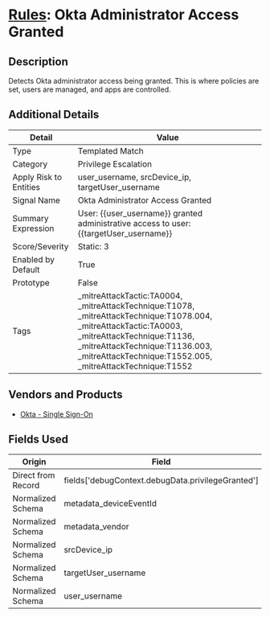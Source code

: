 # [Rules](README.md): Okta Administrator Access Granted

## Description
Detects Okta administrator access being granted. This is where policies are set, users are managed, and apps are controlled.

## Additional Details
|Detail|Value|
|----|----|
|Type|Templated Match|
|Category|Privilege Escalation|
|Apply Risk to Entities|user_username, srcDevice_ip, targetUser_username|
|Signal Name|Okta Administrator Access Granted|
|Summary Expression|User: {{user_username}} granted administrative access to user: {{targetUser_username}}|
|Score/Severity|Static: 3|
|Enabled by Default|True|
|Prototype|False|
|Tags|_mitreAttackTactic:TA0004, _mitreAttackTechnique:T1078, _mitreAttackTechnique:T1078.004, _mitreAttackTactic:TA0003, _mitreAttackTechnique:T1136, _mitreAttackTechnique:T1136.003, _mitreAttackTechnique:T1552.005, _mitreAttackTechnique:T1552|
## Vendors and Products
- [Okta - Single Sign-On](../products/51278354-d6b5-4c8e-a8fd-8197df334e67.md)


## Fields Used

|Origin|Field|
|----|----|
|Direct from Record|fields['debugContext.debugData.privilegeGranted']|
|Normalized Schema|metadata_deviceEventId|
|Normalized Schema|metadata_vendor|
|Normalized Schema|srcDevice_ip|
|Normalized Schema|targetUser_username|
|Normalized Schema|user_username|


